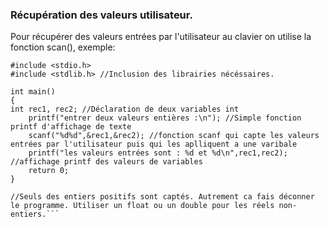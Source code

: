 ### Récupération des valeurs utilisateur.

Pour récupérer des valeurs entrées par l'utilisateur au clavier on utilise la fonction scan(), exemple:

```
#include <stdio.h>
#include <stdlib.h> //Inclusion des librairies nécéssaires.

int main()
{
int rec1, rec2; //Déclaration de deux variables int
    printf("entrer deux valeurs entières :\n"); //Simple fonction printf d'affichage de texte
    scanf("%d%d",&rec1,&rec2); //fonction scanf qui capte les valeurs entrées par l'utilisateur puis qui les aplliquent a une varibale
    printf("les valeurs entrées sont : %d et %d\n",rec1,rec2); //affichage printf des valeurs de variables
    return 0;
}

//Seuls des entiers positifs sont captés. Autrement ca fais déconner le programme. Utiliser un float ou un double pour les réels non-entiers.```
